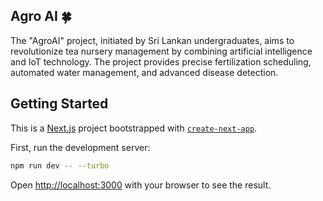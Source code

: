 ## Agro AI 🍀

The "AgroAI" project, initiated by Sri Lankan undergraduates, aims to revolutionize tea nursery management by combining artificial intelligence and IoT technology. 
The project provides precise fertilization scheduling, automated water management, and advanced disease detection. 

## Getting Started

This is a [Next.js](https://nextjs.org) project bootstrapped with [`create-next-app`](https://nextjs.org/docs/app/api-reference/cli/create-next-app).

First, run the development server:

```bash
npm run dev -- --turbo
```

Open [http://localhost:3000](http://localhost:3000) with your browser to see the result.
